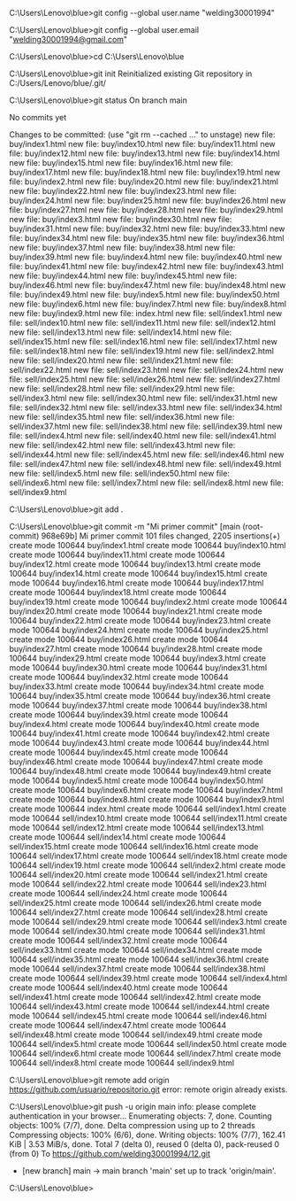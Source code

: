 
C:\Users\Lenovo\blue>git config --global user.name "welding30001994"

C:\Users\Lenovo\blue>git config --global user.email "welding30001994@gmail.com"

C:\Users\Lenovo\blue>cd C:\Users\Lenovo\blue

C:\Users\Lenovo\blue>git init
Reinitialized existing Git repository in C:/Users/Lenovo/blue/.git/

C:\Users\Lenovo\blue>git status
On branch main

No commits yet

Changes to be committed:
  (use "git rm --cached <file>..." to unstage)
        new file:   buy/index1.html
        new file:   buy/index10.html
        new file:   buy/index11.html
        new file:   buy/index12.html
        new file:   buy/index13.html
        new file:   buy/index14.html
        new file:   buy/index15.html
        new file:   buy/index16.html
        new file:   buy/index17.html
        new file:   buy/index18.html
        new file:   buy/index19.html
        new file:   buy/index2.html
        new file:   buy/index20.html
        new file:   buy/index21.html
        new file:   buy/index22.html
        new file:   buy/index23.html
        new file:   buy/index24.html
        new file:   buy/index25.html
        new file:   buy/index26.html
        new file:   buy/index27.html
        new file:   buy/index28.html
        new file:   buy/index29.html
        new file:   buy/index3.html
        new file:   buy/index30.html
        new file:   buy/index31.html
        new file:   buy/index32.html
        new file:   buy/index33.html
        new file:   buy/index34.html
        new file:   buy/index35.html
        new file:   buy/index36.html
        new file:   buy/index37.html
        new file:   buy/index38.html
        new file:   buy/index39.html
        new file:   buy/index4.html
        new file:   buy/index40.html
        new file:   buy/index41.html
        new file:   buy/index42.html
        new file:   buy/index43.html
        new file:   buy/index44.html
        new file:   buy/index45.html
        new file:   buy/index46.html
        new file:   buy/index47.html
        new file:   buy/index48.html
        new file:   buy/index49.html
        new file:   buy/index5.html
        new file:   buy/index50.html
        new file:   buy/index6.html
        new file:   buy/index7.html
        new file:   buy/index8.html
        new file:   buy/index9.html
        new file:   index.html
        new file:   sell/index1.html
        new file:   sell/index10.html
        new file:   sell/index11.html
        new file:   sell/index12.html
        new file:   sell/index13.html
        new file:   sell/index14.html
        new file:   sell/index15.html
        new file:   sell/index16.html
        new file:   sell/index17.html
        new file:   sell/index18.html
        new file:   sell/index19.html
        new file:   sell/index2.html
        new file:   sell/index20.html
        new file:   sell/index21.html
        new file:   sell/index22.html
        new file:   sell/index23.html
        new file:   sell/index24.html
        new file:   sell/index25.html
        new file:   sell/index26.html
        new file:   sell/index27.html
        new file:   sell/index28.html
        new file:   sell/index29.html
        new file:   sell/index3.html
        new file:   sell/index30.html
        new file:   sell/index31.html
        new file:   sell/index32.html
        new file:   sell/index33.html
        new file:   sell/index34.html
        new file:   sell/index35.html
        new file:   sell/index36.html
        new file:   sell/index37.html
        new file:   sell/index38.html
        new file:   sell/index39.html
        new file:   sell/index4.html
        new file:   sell/index40.html
        new file:   sell/index41.html
        new file:   sell/index42.html
        new file:   sell/index43.html
        new file:   sell/index44.html
        new file:   sell/index45.html
        new file:   sell/index46.html
        new file:   sell/index47.html
        new file:   sell/index48.html
        new file:   sell/index49.html
        new file:   sell/index5.html
        new file:   sell/index50.html
        new file:   sell/index6.html
        new file:   sell/index7.html
        new file:   sell/index8.html
        new file:   sell/index9.html


C:\Users\Lenovo\blue>git add .

C:\Users\Lenovo\blue>git commit -m "Mi primer commit"
[main (root-commit) 968e69b] Mi primer commit
 101 files changed, 2205 insertions(+)
 create mode 100644 buy/index1.html
 create mode 100644 buy/index10.html
 create mode 100644 buy/index11.html
 create mode 100644 buy/index12.html
 create mode 100644 buy/index13.html
 create mode 100644 buy/index14.html
 create mode 100644 buy/index15.html
 create mode 100644 buy/index16.html
 create mode 100644 buy/index17.html
 create mode 100644 buy/index18.html
 create mode 100644 buy/index19.html
 create mode 100644 buy/index2.html
 create mode 100644 buy/index20.html
 create mode 100644 buy/index21.html
 create mode 100644 buy/index22.html
 create mode 100644 buy/index23.html
 create mode 100644 buy/index24.html
 create mode 100644 buy/index25.html
 create mode 100644 buy/index26.html
 create mode 100644 buy/index27.html
 create mode 100644 buy/index28.html
 create mode 100644 buy/index29.html
 create mode 100644 buy/index3.html
 create mode 100644 buy/index30.html
 create mode 100644 buy/index31.html
 create mode 100644 buy/index32.html
 create mode 100644 buy/index33.html
 create mode 100644 buy/index34.html
 create mode 100644 buy/index35.html
 create mode 100644 buy/index36.html
 create mode 100644 buy/index37.html
 create mode 100644 buy/index38.html
 create mode 100644 buy/index39.html
 create mode 100644 buy/index4.html
 create mode 100644 buy/index40.html
 create mode 100644 buy/index41.html
 create mode 100644 buy/index42.html
 create mode 100644 buy/index43.html
 create mode 100644 buy/index44.html
 create mode 100644 buy/index45.html
 create mode 100644 buy/index46.html
 create mode 100644 buy/index47.html
 create mode 100644 buy/index48.html
 create mode 100644 buy/index49.html
 create mode 100644 buy/index5.html
 create mode 100644 buy/index50.html
 create mode 100644 buy/index6.html
 create mode 100644 buy/index7.html
 create mode 100644 buy/index8.html
 create mode 100644 buy/index9.html
 create mode 100644 index.html
 create mode 100644 sell/index1.html
 create mode 100644 sell/index10.html
 create mode 100644 sell/index11.html
 create mode 100644 sell/index12.html
 create mode 100644 sell/index13.html
 create mode 100644 sell/index14.html
 create mode 100644 sell/index15.html
 create mode 100644 sell/index16.html
 create mode 100644 sell/index17.html
 create mode 100644 sell/index18.html
 create mode 100644 sell/index19.html
 create mode 100644 sell/index2.html
 create mode 100644 sell/index20.html
 create mode 100644 sell/index21.html
 create mode 100644 sell/index22.html
 create mode 100644 sell/index23.html
 create mode 100644 sell/index24.html
 create mode 100644 sell/index25.html
 create mode 100644 sell/index26.html
 create mode 100644 sell/index27.html
 create mode 100644 sell/index28.html
 create mode 100644 sell/index29.html
 create mode 100644 sell/index3.html
 create mode 100644 sell/index30.html
 create mode 100644 sell/index31.html
 create mode 100644 sell/index32.html
 create mode 100644 sell/index33.html
 create mode 100644 sell/index34.html
 create mode 100644 sell/index35.html
 create mode 100644 sell/index36.html
 create mode 100644 sell/index37.html
 create mode 100644 sell/index38.html
 create mode 100644 sell/index39.html
 create mode 100644 sell/index4.html
 create mode 100644 sell/index40.html
 create mode 100644 sell/index41.html
 create mode 100644 sell/index42.html
 create mode 100644 sell/index43.html
 create mode 100644 sell/index44.html
 create mode 100644 sell/index45.html
 create mode 100644 sell/index46.html
 create mode 100644 sell/index47.html
 create mode 100644 sell/index48.html
 create mode 100644 sell/index49.html
 create mode 100644 sell/index5.html
 create mode 100644 sell/index50.html
 create mode 100644 sell/index6.html
 create mode 100644 sell/index7.html
 create mode 100644 sell/index8.html
 create mode 100644 sell/index9.html

C:\Users\Lenovo\blue>git remote add origin https://github.com/usuario/repositorio.git
error: remote origin already exists.

C:\Users\Lenovo\blue>git push -u origin main
info: please complete authentication in your browser...
Enumerating objects: 7, done.
Counting objects: 100% (7/7), done.
Delta compression using up to 2 threads
Compressing objects: 100% (6/6), done.
Writing objects: 100% (7/7), 162.41 KiB | 3.53 MiB/s, done.
Total 7 (delta 0), reused 0 (delta 0), pack-reused 0 (from 0)
To https://github.com/welding30001994/12.git
 * [new branch]      main -> main
branch 'main' set up to track 'origin/main'.

C:\Users\Lenovo\blue>
